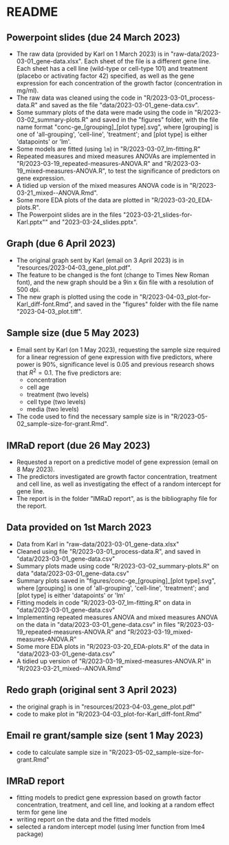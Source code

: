 # README

## Powerpoint slides (due 24 March 2023)
- The raw data (provided by Karl on 1 March 2023) is in "raw-data/2023-03-01_gene-data.xlsx". Each sheet of the file is a different gene line. Each sheet has a cell line (wild-type or cell-type 101) and treatment (placebo or activating factor 42) specified, as well as the gene expression for each concentration of the growth factor (concentration in mg/ml).
- The raw data was cleaned using the code in "R/2023-03-01_process-data.R" and saved as the file "data/2023-03-01_gene-data.csv".
- Some summary plots of the data were made using the code in "R/2023-03-02_summary-plots.R" and saved in the "figures" folder, with the file name format "conc-ge\_[grouping]\_[plot type].svg", where [grouping] is one of 'all-grouping', 'cell-line', 'treatment'; and [plot type] is either 'datapoints' or 'lm'.
- Some models are fitted (using `lm`) in "R/2023-03-07_lm-fitting.R"
- Repeated measures and mixed measures ANOVAs are implemented in "R/2023-03-19_repeated-measures-ANOVA.R" and "R/2023-03-19_mixed-measures-ANOVA.R", to test the significance of predictors on gene expression.
- A tidied up version of the mixed measures ANOVA code is in "R/2023-03-21_mixed--ANOVA.Rmd".
- Some more EDA plots of the data are plotted in "R/2023-03-20_EDA-plots.R".
- The Powerpoint slides are in the files "2023-03-21_slides-for-Karl.pptx"" and "2023-03-24_slides.pptx".

## Graph (due 6 April 2023)
- The original graph sent by Karl (email on 3 April 2023) is in "resources/2023-04-03_gene_plot.pdf".
- The feature to be changed is the font (change to Times New Roman font), and the new graph should be a 9in x 6in file with a resolution of 500 dpi.
- The new graph is plotted using the code in "R/2023-04-03_plot-for-Karl_diff-font.Rmd", and saved in the "figures" folder with the file name "2023-04-03_plot.tiff".

## Sample size (due 5 May 2023)
- Email sent by Karl (on 1 May 2023), requesting the sample size required for a linear regression of gene expression with five predictors, where power is $90\%$, significance level is $0.05$ and previous research shows that $R^{2}=0.1$. The five predictors are:
  - concentration
  - cell age
  - treatment (two levels)
  - cell type (two levels)
  - media (two levels)
- The code used to find the necessary sample size is in "R/2023-05-02_sample-size-for-grant.Rmd".

## IMRaD report (due 26 May 2023)
- Requested a report on a predictive model of gene expression (email on 8 May 2023).
- The predictors investigated are growth factor concentration, treatment and cell line, as well as investigating the effect of a random intercept for gene line.
- The report is in the folder "IMRaD report", as is the bibliography file for the report.

## Data provided on 1st March 2023
-   Data from Karl in "raw-data/2023-03-01_gene-data.xlsx"
-   Cleaned using file "R/2023-03-01_process-data.R", and saved in "data/2023-03-01_gene-data.csv"
-   Summary plots made using code "R/2023-03-02_summary-plots.R" on data "data/2023-03-01_gene-data.csv"
-   Summary plots saved in "figures/conc-ge\_[grouping]\_[plot type].svg", where [grouping] is one of 'all-grouping', 'cell-line', 'treatment'; and [plot type] is either 'datapoints' or 'lm'
-   Fitting models in code "R/2023-03-07_lm-fitting.R" on data in "data/2023-03-01_gene-data.csv"
-   Implementing repeated measures ANOVA and mixed measures ANOVA on the data in "data/2023-03-01_gene-data.csv" in files "R/2023-03-19_repeated-measures-ANOVA.R" and "R/2023-03-19_mixed-measures-ANOVA.R"
-   Some more EDA plots in "R/2023-03-20_EDA-plots.R" of the data in "data/2023-03-01_gene-data.csv"
-   A tidied up version of "R/2023-03-19_mixed-measures-ANOVA.R" in "R/2023-03-21_mixed--ANOVA.Rmd"

## Redo graph (original sent 3 April 2023)
-   the original graph is in "resources/2023-04-03_gene_plot.pdf"
-   code to make plot in "R/2023-04-03_plot-for-Karl_diff-font.Rmd"

## Email re grant/sample size (sent 1 May 2023)
-   code to calculate sample size in "R/2023-05-02_sample-size-for-grant.Rmd"

## IMRaD report
-   fitting models to predict gene expression based on growth factor concentration, treatment, and cell line, and looking at a random effect term for gene line
-   writing report on the data and the fitted models
-   selected a random intercept model (using lmer function from lme4 package)
